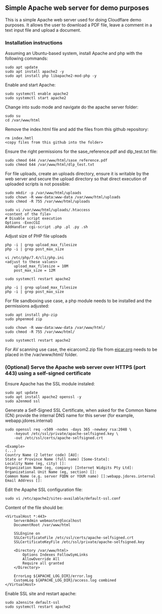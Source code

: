 ## Simple Apache web server for demo purposes

This is a simple Apache web server used for doing Cloudflare demo purposes.
It allows the user to download a PDF file, leave a comment in a text input file and upload a document.

### Installation instructions

Assuming an Ubuntu-based system, install Apache and php with the following commands:

```
sudo apt update
sudo apt install apache2 -y
sudo apt install php libapache2-mod-php -y
```

Enable and start Apache:
```
sudo systemctl enable apache2
sudo systemctl start apache2
```

Change into sudo mode and navigate do the apache server folder:
```
sudo su
cd /var/www/html
```
Remove the index.html file and add the files from this github repository:
```
rm index.hmtl
<copy files from this github into the folder>
```
Ensure the right permissions for the sase_reference.pdf and dlp_test.txt file:
```
sudo chmod 644 /var/www/html/sase_reference.pdf
sudo chmod 644 /var/www/html/dlp_test.txt
```
For file uploads, create an uploads directory, ensure it is writable by the web server and secure the upload directory so that direct execution of uploaded scripts is not possible:
```
sudo mkdir -p /var/www/html/uploads
sudo chown -R www-data:www-data /var/www/html/uploads
sudo chmod -R 755 /var/www/html/uploads

sudo vi /var/www/html/uploads/.htaccess
<content of the file>
# Disable script execution
Options -ExecCGI
AddHandler cgi-script .php .pl .py .sh
```
Adjust size of PHP file uploads
```
php -i | grep upload_max_filesize
php -i | grep post_max_size

vi /etc/php/7.4/cli/php.ini
<adjust to these values>
    upload_max_filesize = 10M
    post_max_size = 12M

sudo systemctl restart apache2

php -i | grep upload_max_filesize
php -i | grep post_max_size
```
For file sandboxing use case, a php module needs to be installed and the permissions adjusted:
```
sudo apt install php-zip
sudo phpenmod zip

sudo chown -R www-data:www-data /var/www/html/
sudo chmod -R 755 /var/www/html/

sudo systemctl restart apache2
```

For AV scanning use case, the eicarcom2.zip file from [eicar.org](https://www.eicar.org/download-anti-malware-testfile/) needs to be placed in the /var/www/html/ folder.

### (Optional) Serve the Apache web server over HTTPS (port 443) using a self-signed certificate
Ensure Apache has the SSL module instaled:
```
sudo apt update
sudo apt install apache2 openssl -y
sudo a2enmod ssl
```
Generate a Self-Signed SSL Certificate, when asked for the Common Name (CN) provide the internal DNS name for this server (for example, webapp.jdores.internal)
```
sudo openssl req -x509 -nodes -days 365 -newkey rsa:2048 \
    -keyout /etc/ssl/private/apache-selfsigned.key \
    -out /etc/ssl/certs/apache-selfsigned.crt

<Example>
(...)
Country Name (2 letter code) [AU]:
State or Province Name (full name) [Some-State]:
Locality Name (eg, city) []:
Organization Name (eg, company) [Internet Widgits Pty Ltd]:
Organizational Unit Name (eg, section) []:
Common Name (e.g. server FQDN or YOUR name) []:webapp.jdores.internal
Email Address []:
```
Edit the Apaphe SSL configuration file:
```
sudo vi /etc/apache2/sites-available/default-ssl.conf
```
Content of the file should be:
```
<VirtualHost *:443>
    ServerAdmin webmaster@localhost
    DocumentRoot /var/www/html

    SSLEngine on
    SSLCertificateFile /etc/ssl/certs/apache-selfsigned.crt
    SSLCertificateKeyFile /etc/ssl/private/apache-selfsigned.key

    <Directory /var/www/html>
        Options Indexes FollowSymLinks
        AllowOverride All
        Require all granted
    </Directory>

    ErrorLog ${APACHE_LOG_DIR}/error.log
    CustomLog ${APACHE_LOG_DIR}/access.log combined
</VirtualHost>
```
Enable SSL site and restart apache:
```
sudo a2ensite default-ssl
sudo systemctl restart apache2
```